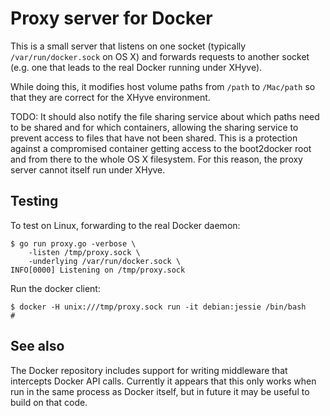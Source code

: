 # Proxy server for Docker

This is a small server that listens on one socket (typically `/var/run/docker.sock` on OS X) and forwards requests to another socket (e.g. one that leads to the real Docker running under XHyve).

While doing this, it modifies host volume paths from `/path` to `/Mac/path` so that they are correct for the XHyve environment.

TODO: It should also notify the file sharing service about which paths need to be shared and for which containers, allowing the sharing service to prevent access to files that have not been shared. This is a protection against a compromised container getting access to the boot2docker root and from there to the whole OS X filesystem. For this reason, the proxy server cannot itself run under XHyve.

## Testing

To test on Linux, forwarding to the real Docker daemon:

    $ go run proxy.go -verbose \
        -listen /tmp/proxy.sock \
        -underlying /var/run/docker.sock \
    INFO[0000] Listening on /tmp/proxy.sock

Run the docker client:

    $ docker -H unix:///tmp/proxy.sock run -it debian:jessie /bin/bash
    #


## See also

The Docker repository includes support for writing middleware that intercepts Docker API calls. Currently it appears that this only works when run in the same process as Docker itself, but in future it may be useful to build on that code.
